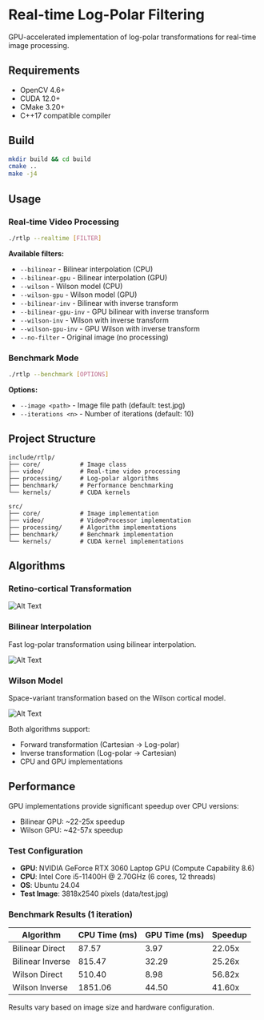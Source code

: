 # Real-time Log-Polar Filtering

GPU-accelerated implementation of log-polar transformations for real-time image processing.

## Requirements

- OpenCV 4.6+
- CUDA 12.0+
- CMake 3.20+
- C++17 compatible compiler

## Build

```bash
mkdir build && cd build
cmake ..
make -j4
```

## Usage

### Real-time Video Processing
```bash
./rtlp --realtime [FILTER]
```

**Available filters:**
- `--bilinear` - Bilinear interpolation (CPU)
- `--bilinear-gpu` - Bilinear interpolation (GPU)
- `--wilson` - Wilson model (CPU)
- `--wilson-gpu` - Wilson model (GPU)
- `--bilinear-inv` - Bilinear with inverse transform
- `--bilinear-gpu-inv` - GPU bilinear with inverse transform
- `--wilson-inv` - Wilson with inverse transform
- `--wilson-gpu-inv` - GPU Wilson with inverse transform
- `--no-filter` - Original image (no processing)

### Benchmark Mode
```bash
./rtlp --benchmark [OPTIONS]
```

**Options:**
- `--image <path>` - Image file path (default: test.jpg)
- `--iterations <n>` - Number of iterations (default: 10)

## Project Structure

```
include/rtlp/
├── core/           # Image class
├── video/          # Real-time video processing
├── processing/     # Log-polar algorithms
├── benchmark/      # Performance benchmarking
└── kernels/        # CUDA kernels

src/
├── core/           # Image implementation
├── video/          # VideoProcessor implementation
├── processing/     # Algorithm implementations
├── benchmark/      # Benchmark implementation
└── kernels/        # CUDA kernel implementations
```

## Algorithms

### Retino-cortical Transformation
![Alt Text](./images/retino-cortical-transformation.png)

### Bilinear Interpolation
Fast log-polar transformation using bilinear interpolation.

![Alt Text](./images/bilinear-interpolation.png)

### Wilson Model
Space-variant transformation based on the Wilson cortical model.

![Alt Text](./images/wilson-model.png)

Both algorithms support:
- Forward transformation (Cartesian → Log-polar)
- Inverse transformation (Log-polar → Cartesian)
- CPU and GPU implementations

## Performance

GPU implementations provide significant speedup over CPU versions:
- Bilinear GPU: ~22-25x speedup
- Wilson GPU: ~42-57x speedup

### Test Configuration
- **GPU**: NVIDIA GeForce RTX 3060 Laptop GPU (Compute Capability 8.6)
- **CPU**: Intel Core i5-11400H @ 2.70GHz (6 cores, 12 threads)
- **OS**: Ubuntu 24.04 
- **Test Image**: 3818x2540 pixels (data/test.jpg)

### Benchmark Results (1 iteration)
| Algorithm | CPU Time (ms) | GPU Time (ms) | Speedup |
|-----------|---------------|---------------|---------|
| Bilinear Direct | 87.57 | 3.97 | 22.05x |
| Bilinear Inverse | 815.47 | 32.29 | 25.26x |
| Wilson Direct | 510.40 | 8.98 | 56.82x |
| Wilson Inverse | 1851.06 | 44.50 | 41.60x |

Results vary based on image size and hardware configuration.